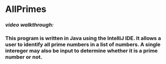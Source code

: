 # AllPrimes

### <em>video walkthrough:</em> 

### This program is written in Java using the IntelliJ IDE. It allows a user to identify all prime numbers in a list of numbers. A single intereger may also be input to determine whether it is a prime number or not.